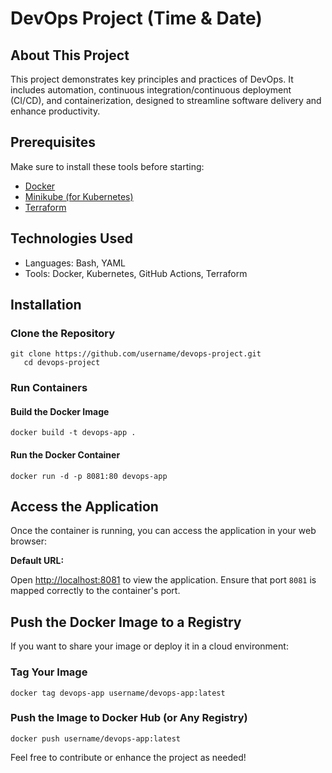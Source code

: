 <h1>DevOps Project (Time & Date)</h1>

<h2>About This Project</h2>
<p>This project demonstrates key principles and practices of DevOps. It includes automation, continuous integration/continuous deployment (CI/CD), and containerization, designed to streamline software delivery and enhance productivity.</p>

<h2>Prerequisites</h2>
<p>Make sure to install these tools before starting:</p>
<ul>
  <li><a href="https://www.docker.com/">Docker</a></li>
  <li><a href="https://minikube.sigs.k8s.io/docs/start/">Minikube (for Kubernetes)</a></li>
  <li><a href="https://www.terraform.io/">Terraform</a></li>
</ul>

<h2>Technologies Used</h2>

<ul>
    <li>Languages: Bash, YAML</li>
    <li>Tools: Docker, Kubernetes, GitHub Actions, Terraform</li>
</ul>
<h2>Installation</h2>
<h3>Clone the Repository</h3>
<pre><code>git clone https://github.com/username/devops-project.git
   cd devops-project
</code></pre>

<h3>Run Containers</h3>
<h4>Build the Docker Image</h4>
<pre><code>docker build -t devops-app .</code></pre>

<h4>Run the Docker Container</h4>
<pre><code>docker run -d -p 8081:80 devops-app</code></pre>

<h2>Access the Application</h2>
<p>Once the container is running, you can access the application in your web browser:</p>
<p><strong>Default URL:</strong></p>
<p>Open <a href="http://localhost:8081">http://localhost:8081</a> to view the application. Ensure that port <code>8081</code> is mapped correctly to the container's port.</p>

<h2>Push the Docker Image to a Registry</h2>
<p>If you want to share your image or deploy it in a cloud environment:</p>

<h3>Tag Your Image</h3>
<pre><code>docker tag devops-app username/devops-app:latest</code></pre>

<h3>Push the Image to Docker Hub (or Any Registry)</h3>
<pre><code>docker push username/devops-app:latest</code></pre>

<p>Feel free to contribute or enhance the project as needed!</p>